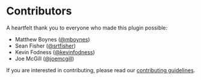 # Contributors

A heartfelt thank you to everyone who made this plugin possible:

- Matthew Boynes ([@mboynes](https://github.com/mboynes))
- Sean Fisher ([@srtfisher](https://github.com/srtfisher))
- Kevin Fodness ([@kevinfodness](https://github.com/kevinfodness))
- Joe McGill ([@joemcgill](https://github.com/joemcgill))

If you are interested in contributing, please read our
[contributing guidelines](CONTRIBUTING.md).
